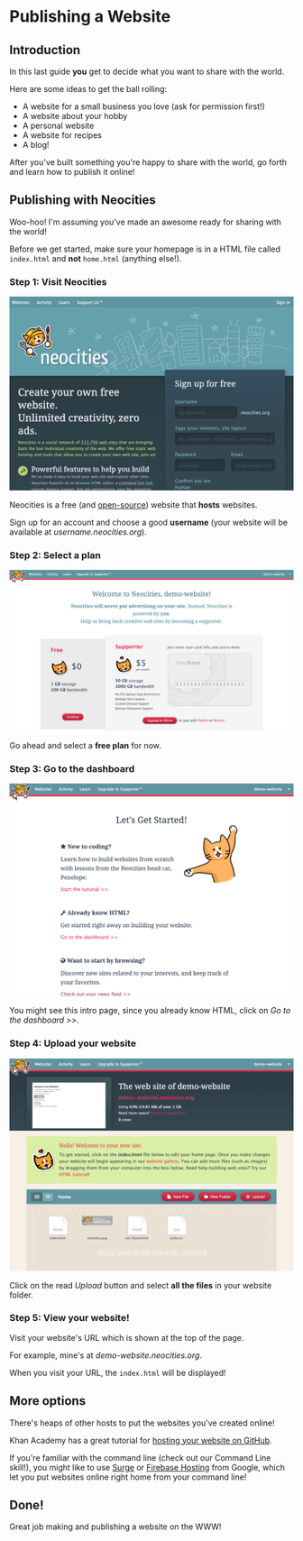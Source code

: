 # Publishing a Website

## Introduction
In this last guide **you** get to decide what you want to share with the world.

Here are some ideas to get the ball rolling:

- A website for a small business you love (ask for permission first!)
- A website about your hobby
- A personal website
- A website for recipes
- A blog!

After you've built something you're happy to share with the world, go forth and learn how to publish it online!

## Publishing with Neocities
Woo-hoo! I'm assuming you've made an awesome ready for sharing with the world!

Before we get started, make sure your homepage is in a HTML file called `index.html` and **not** `home.html` (anything else!).

### Step 1: Visit Neocities

![Homepage of Neocities](images/homepage.png)

Neocities is a free (and [open-source](https://github.com/neocities/neocities)) website that **hosts** websites.

Sign up for an account and choose a good **username** (your website will be available at *username.neocities.org*).

### Step 2: Select a plan
![Selecting a plan on Neocities](images/select-free-plan.png)

Go ahead and select a **free plan** for now.


### Step 3: Go to the dashboard

![Intro page on Neocities](images/intro-page.png)

You might see this intro page, since you already know HTML, click on *Go to the dashboard >>*.

### Step 4: Upload your website
![Dashboard on Neocities](images/dashboard.png)

Click on the read *Upload* button and select **all the files** in your website folder.

### Step 5: View your website!
Visit your website's URL which is shown at the top of the page.

For example, mine's at *demo-website.neocities.org*.

When you visit your URL, the `index.html` will be displayed!

## More options
There's heaps of other hosts to put the websites you've created online!

Khan Academy has a great tutorial for [hosting your website on GitHub](https://www.khanacademy.org/computing/computer-programming/html-css/web-development-tools/a/hosting-your-website-on-github).

If you're familiar with the command line (check out our Command Line skill!), you might like to use [Surge](https://surge.sh/) or [Firebase Hosting](https://firebase.google.com/docs/hosting) from Google, which let you put websites online right home from your command line!

## Done!
Great job making and publishing a website on the WWW!